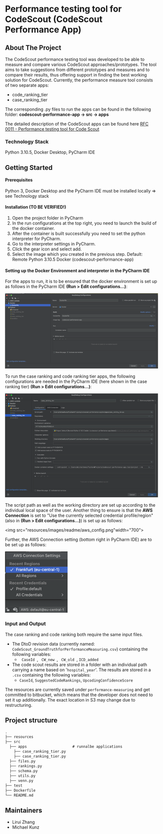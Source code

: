 
# Performance testing tool for CodeScout (CodeScout Performance App)

## About The Project

The CodeScout performance testing tool was developed to be able to measure and compare various CodeScout approaches/prototypes. 
The tool aims to take suggestions from different prototypes and measures and to compare their results, thus offering support
in finding the best working solution for CodeScout. 
Currently, the performance measure tool consists of two separate apps: 
-  code_ranking_tier
-  case_ranking_tier

The corresponding .py files to run the apps can be found in the following folder: **codescout-performance-app &rarr; src &rarr; apps** 


The detailed description of the CodeScout apps can be found here [RFC 0011 - Performance testing tool for Code Scout](https://www.notion.so/aimedic/RFC-0011-Performance-testing-tool-for-Code-Scout-554e9d35b96845afa42c70f7fe8ccef2)


### Technology Stack

Python 3.10.5, Docker Desktop, PyCharm IDE


## Getting Started

#### Prerequisites

Python 3, Docker Desktop and the PyCharm IDE must be installed locally => see Technology stack

#### Installation (TO BE VERIFIED!) 

1. Open the project folder in PyCharm 
2. In the run configurations at the top right, you need to launch the build of the docker container.
3. After the container is built successfully you need to set the python interpreter for PyCharm.
4. Go to the interpreter settings in PyCharm.
5. Click the gear icon and select add.
6. Select the image which you created in the previous step. Default: Remote Python 3.10.5 Docker (codescout-performance-app)

#### Setting up the Docker Environment and interpreter in the PyCharm IDE

For the apps to run, it is to be ensured that the docker environment is set up as follows in the PyCharm IDE 
**(Run > Edit configurations...)**:

<img src="resources/images/readme/run_debug_config_docker.png" width="700">




To run the case ranking and code ranking tier apps, the following configurations are needed in the PyCharm IDE 
(here shown in the case ranking tier) **(Run > Edit configurations...)**:

<img src="resources/images/readme/config_case_ranking.png" width="700">

The script path as well as the working directory are set up according to the individual local space of the user.
Another thing to ensure is that the **AWS Connection** is set to "Use the currently selected credential profile/region" (also in <b>(Run > Edit configurations...)</b>) is set up as follows:

<img src="resources/images/readme/aws_config.png"width="700">

Further, the AWS Connection setting (bottom right in PyCharm IDE) are to be set up as follows:

<img height="201" src="resources/images/readme/aws_connection_settings.png" width="206"/>


### Input and Output

The case ranking and code ranking both require the same input files. 

- The DtoD revision data (currently named: <code>CodeScout_GroundTruthforPerformanceMeasuring.csv</code>) containing the following variables:
    - <code> CaseId </code>, <code> CW_new </code>, <code> CW_old </code>, <code>ICD_added</code>
- The code scout results are stored in a folder with an individual path carrying a name based on '<code>hospital_year</code>'. The results are stored
in a <code>.csv</code> containing the following variables: 
  - <code>CaseId</code>, <code>SuggestedCodeRankings</code>, <code>UpcodingConfidenceScore</code> 


The resources are currently saved under <code>performance-measuring</code> and get committed to bitbucket, 
which means that the developer does not need to set it up additionally. The exact location in S3 may change due 
to restructuring. 


## Project structure

    .
    ├── resources                   
    ├── src                      
      ├── apps                     # runnalbe applications
        ├── case_ranking_tier.py  
        ├── case_ranking_tier.py    
      ├── files.py                  
      ├── rankings.py
      ├── schema.py                  
      ├── utils.py
      ├── venn.py
    ├── test                 
    ├── Dockerfile
    └── README.md

   
## Maintainers

- Lirui Zhang
- Michael Kunz 



